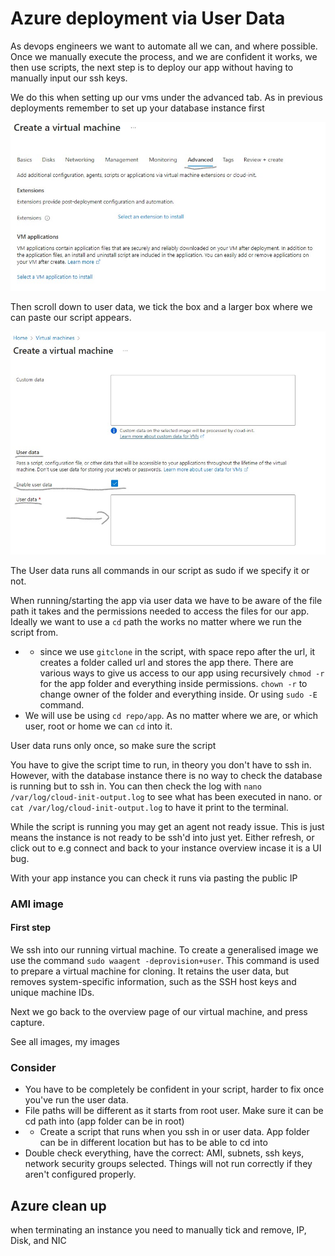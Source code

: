 # Azure deployment via User Data

As devops engineers we want to automate all we can, and where possible. Once we manually execute the process, and we are confident it works, we then use scripts, the next step is to deploy our app without having to manually input our ssh keys. 

We do this when setting up our vms under the advanced tab. As in previous deployments remember to set up your database instance first

![ud_tab.png](images/ud_tab.png)

Then scroll down to user data, we tick the box and a larger box where we can paste our script appears.

![ud_script.png](images/ud_script.png)

The User data runs all commands in our script as sudo if we specify it or not.

When running/starting the app via user data we have to be aware of the file path it takes and the permissions needed to access the files for our app. Ideally we want to use a ```cd``` path the works no matter where we run the script from.
* * since we use ```gitclone``` in the script, with space repo after the url, it creates a folder called url and stores the app there. There are various ways to give us access to our app using recursively ```chmod -r``` for the app folder and everything inside permissions. ```chown -r``` to change owner of the folder and everything inside. Or using  ```sudo -E``` command.
*  We will use be using ```cd repo/app```. As no matter where we are, or which user, root or home we can ```cd``` into it.

User data runs only once, so make sure the script

You have to give the script time to run, in theory you don't have to ssh in. However, with the database instance there is no way to check the database is running but to ssh in. You can then check the log with ```nano /var/log/cloud-init-output.log``` to see what has been executed in nano. or ```cat /var/log/cloud-init-output.log``` to have it print to the terminal.

While the script is running you may get an agent not ready issue. This is just means the instance is not ready to be ssh'd into just yet. Either refresh, or click out to e.g connect and back to your instance overview incase it is a UI bug.

With your app instance you can check it runs via pasting the public IP 

### AMI image

#### First step

We ssh into our running virtual machine. To create a generalised image we use the command ```sudo waagent -deprovision+user```. This command is used to prepare a virtual machine for cloning. It retains the user data, but removes system-specific information, such as the SSH host keys and unique machine IDs.

Next we go back to the overview page of our virtual machine, and press capture. 

See all images, my images 

### Consider

* You have to be completely be confident in your script, harder to fix once you've run the user data.
* File paths will be different as it starts from root user. Make sure it can be cd path into (app folder can be in root) 
* * Create a script that runs when you ssh in or user data. App folder can be in different location but has to be able to cd into
* Double check everything, have the correct: AMI, subnets, ssh keys, network security groups selected. Things will not run correctly if they aren't configured properly.

## Azure clean up

when terminating an instance you need to manually tick and remove, IP, Disk, and NIC